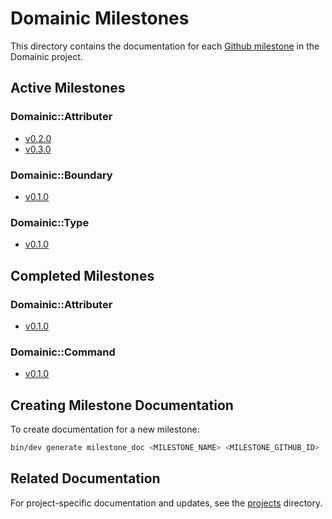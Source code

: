 # Domainic Milestones

This directory contains the documentation for each [Github milestone](https://github.com/domainic/domainic/milestones)
in the Domainic project.

## Active Milestones

### Domainic::Attributer

* [v0.2.0](./domainic-attributer-v0.2.0.md)
* [v0.3.0](./domainic-attributer-v0.3.0.md)

### Domainic::Boundary

* [v0.1.0](./domainic-boundary-v0.1.0.md)

### Domainic::Type

* [v0.1.0](./domainic-type-v0.1.0.md)

## Completed Milestones

### Domainic::Attributer

* [v0.1.0](./domainic-attributer-v0.1.0.md)

### Domainic::Command

* [v0.1.0](./domainic-command-v0.1.0.md)

## Creating Milestone Documentation

To create documentation for a new milestone:

```bash
bin/dev generate milestone_doc <MILESTONE_NAME> <MILESTONE_GITHUB_ID>
```

## Related Documentation

For project-specific documentation and updates, see the [projects](../projects) directory.
